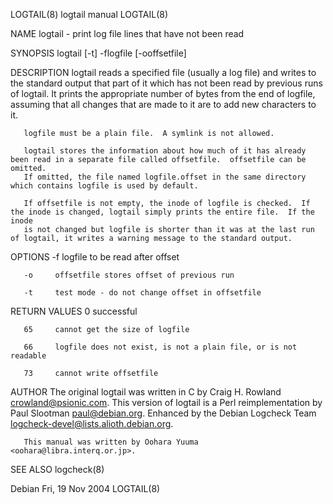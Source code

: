 LOGTAIL(8)                                                        logtail manual                                                        LOGTAIL(8)

NAME
       logtail - print log file lines that have not been read

SYNOPSIS
       logtail [-t] -flogfile [-ooffsetfile]

DESCRIPTION
       logtail  reads  a specified file (usually a log file) and writes to the standard output that part of it which has not been read by previous
       runs of logtail.  It prints the appropriate number of bytes from the end of logfile, assuming that all changes that are made to it  are  to
       add new characters to it.

       logfile must be a plain file.  A symlink is not allowed.

       logtail stores the information about how much of it has already been read in a separate file called offsetfile.  offsetfile can be omitted.
       If omitted, the file named logfile.offset in the same directory which contains logfile is used by default.

       If offsetfile is not empty, the inode of logfile is checked.  If the inode is changed, logtail simply prints the entire file.  If the inode
       is not changed but logfile is shorter than it was at the last run of logtail, it writes a warning message to the standard output.

OPTIONS
       -f     logfile to be read after offset

       -o     offsetfile stores offset of previous run

       -t     test mode - do not change offset in offsetfile

RETURN VALUES
       0      successful

       65     cannot get the size of logfile

       66     logfile does not exist, is not a plain file, or is not readable

       73     cannot write offsetfile

AUTHOR
       The  original  logtail  was written in C by Craig H. Rowland <crowland@psionic.com>.  This version of logtail is a Perl reimplementation by
       Paul Slootman <paul@debian.org>.  Enhanced by the Debian Logcheck Team <logcheck-devel@lists.alioth.debian.org>.

       This manual was written by Oohara Yuuma <oohara@libra.interq.or.jp>.

SEE ALSO
       logcheck(8)

Debian                                                           Fri, 19 Nov 2004                                                       LOGTAIL(8)
